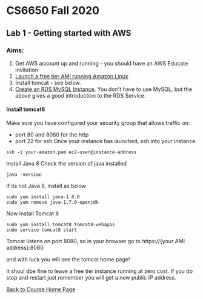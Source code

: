 # CS6650 Fall 2020  

## Lab 1 - Getting started with AWS
### Aims: 
1. Get AWS account up and running - you should have an AWS Educate invitation
1. [Launch a free tier AMI running Amazon Linux](https://docs.aws.amazon.com/AWSEC2/latest/UserGuide/EC2_GetStarted.html)
1. Install tomcat - see below.
1. [Create an RDS MySQL Instance](https://aws.amazon.com/getting-started/tutorials/create-mysql-db/). You don't have to use MySQL, but the above gives a good introduction to the RDS Service. 

#### Install tomcat8
Make sure you have configured your security group that allows traffic on:

* port 80 and 8080 for the http
* port 22 for ssh
Once your instance has launched, ssh into your instance.
~~~
ssh -i your-amazon.pem ec2-user@instance-address
~~~
Install Java 8
Check the version of java installed 
~~~
java -version
~~~
If its not Java 8, install as below
~~~
sudo yum install java-1.8.0
sudo yum remove java-1.7.0-openjdk
~~~
Now install Tomcat 8
~~~
sudo yum install tomcat8 tomcat8-webapps
sudo service tomcat8 start
~~~
Tomcat listens on port 8080, so in your browser go to https://{your AMI address}:8080

and with luck you will see the tomcat home page!

It shoul dbe fine to leave a free tier instance running at zero cost. If you do stop and restart just remember you will get a new public IP address. 

[Back to Course Home Page](https://gortonator.github.io/bsds-6650/)